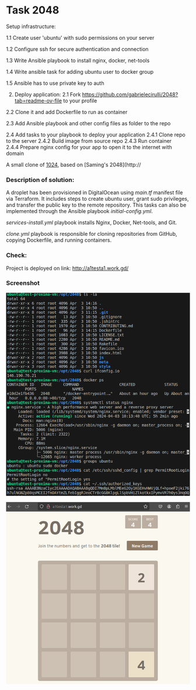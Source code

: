 # Task 2048
Setup infrastructure:

  1.1 Create user 'ubuntu' with sudo permissions on your server
  
  1.2 Configure ssh for secure authentication and connection
  
  1.3 Write Ansible playbook to install nginx, docker, net-tools
  
  1.4 Write ansible task for adding ubuntu user to docker group
  
  1.5 Ansible has to use private key to auth

  
2. Deploy application:
  2.1 Fork https://github.com/gabrielecirulli/2048?tab=readme-ov-file to your profile
   
  2.2 Clone it and add Dockerfile to run as container
  
  2.3 Add Ansible playbook and other config files as folder to the repo 
  
  2.4 Add tasks to your playbook to deploy your application
  2.4.1 Clone repo to the server 
  2.4.2 Build image from source repo
  2.4.3 Run container  
  2.4.4 Prepare nginx config for your app to open it to the internet with domain
  

A small clone of [1024](https://play.google.com/store/apps/details?id=com.veewo.a1024), based on [Saming's 2048](http://


### Description of solution:

A droplet has been provisioned in DigitalOcean using  _main.tf_ manifest file via Terraform. 
It includes steps to create ubuntu user, grant sudo privileges, and transfer the public key to the remote repository.
This tasks can also be implemented through the Ansible playbook _initial-config.yml_.

_services-install.yml_ playbook installs Nginx, Docker, Net-tools, and Git.

_clone.yml_ playbook is responsible for cloning repositories from GitHub, copying Dockerfile, and running containers.

### Check:
Project is deployed on link: http://a1testa1.work.gd/

### Screenshot

<p align="center">
  <img src="https://github.com/vladislavkim10/image/blob/main/task.png" alt="Screenshot"/>
</p>


<p align="center">
  <img src="https://github.com/vladislavkim10/image/blob/main/task2.png" alt="Screenshot"/>
</p>

